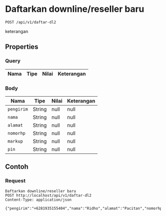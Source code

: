 # Daftarkan downline/reseller baru
```http
POST /api/v1/daftar-dl2
```
keterangan
## Properties
### Query
Nama | Tipe | Nilai | Keterangan
--- | --- | --- | ---
### Body
Nama | Tipe | Nilai | Keterangan
--- | --- | --- | ---
<code>pengirim</code> | String | null | null
<code>nama</code> | String | null | null
<code>alamat</code> | String | null | null
<code>nomorhp</code> | String | null | null
<code>markup</code> | String | null | null
<code>pin</code> | String | null | null
## Contoh
### Request
```http
Daftarkan downline/reseller baru
POST http://localhost/api/v1/daftar-dl2
Content-Type: application/json

{"pengirim":"+6281935155404","nama":"Ridho","alamat":"Pacitan","nomorhp":"087758437457","markup":"500","pin":"1234"}
```
